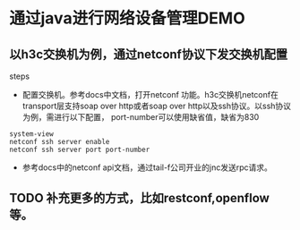 # 通过java进行网络设备管理DEMO

## 以h3c交换机为例，通过netconf协议下发交换机配置
steps
* 配置交换机。参考docs中文档，打开netconf 功能。h3c交换机netconf在transport层支持soap over http或者soap over http以及ssh协议。以ssh协议为例，需进行以下配置，
port-number可以使用缺省值，缺省为830
```shell
system-view
netconf ssh server enable 
netconf ssh server port port-number

```

* 参考docs中的netconf api文档，通过tail-f公司开业的jnc发送rpc请求。

## TODO 补充更多的方式，比如restconf,openflow等。
